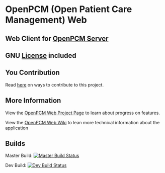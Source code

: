 # OpenPCM (Open Patient Care Management) Web

## Web Client for [OpenPCM Server]

## GNU [License] included

## You Contribution
Read [here] on ways to contribute to this project.

## More Information

View the [OpenPCM Web Project Page] to learn about progress on features.

View the [OpenPCM Web Wiki] to lean more technical information about the application

## Builds
Master Build:
[![Master Build Status](http://openpcm.org:9091/buildStatus/icon?job=OpenPCM_Web_Master)](http://openpcm.org:9091/job/OpenPCM_Web_Master)

Dev Build:
[![Dev Build Status](http://openpcm.org:9091/buildStatus/icon?job=OpenPCM_Web_Dev)](http://openpcm.org:9091/job/OpenPCM_Web_Dev)

[License]: https://github.com/OpenPCM/openpcm-web/blob/dev/LICENSE
[here]: https://github.com/OpenPCM/openpcm-web/blob/dev/CONTRIBUTING.md
[OpenPCM Server]: https://github.com/OpenPCM/openpcm-server
[OpenPCM Web Project Page]: https://github.com/OpenPCM/openpcm-web/projects
[OpenPCM Web Wiki]: https://github.com/OpenPCM/openpcm-web/wiki
